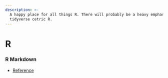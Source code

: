 ```yaml
---
description: >-
  A happy place for all things R. There will probably be a heavy emphasis on
  tidyverse cetric R.
---
```


# R

### R Markdown

* [Reference](https://www.rstudio.com/wp-content/uploads/2015/03/rmarkdown-reference.pdf)

